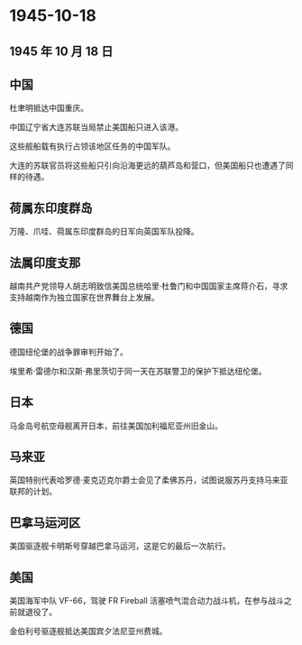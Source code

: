 # 1945-10-18

## 1945 年 10 月 18 日

## 中国

杜聿明抵达中国重庆。

中国辽宁省大连苏联当局禁止美国船只进入该港。

这些舰船载有执行占领该地区任务的中国军队。

大连的苏联官员将这些船只引向沿海更远的葫芦岛和营口，但美国船只也遭遇了同样的待遇。

## 荷属东印度群岛

万隆、爪哇、荷属东印度群岛的日军向英国军队投降。

## 法属印度支那

越南共产党领导人胡志明致信美国总统哈里·杜鲁门和中国国家主席蒋介石，寻求支持越南作为独立国家在世界舞台上发展。

## 德国

德国纽伦堡的战争罪审判开始了。

埃里希·雷德尔和汉斯·弗里茨切于同一天在苏联警卫的保护下抵达纽伦堡。

## 日本

马金岛号航空母舰离开日本，前往美国加利福尼亚州旧金山。

## 马来亚

英国特别代表哈罗德·麦克迈克尔爵士会见了柔佛苏丹，试图说服苏丹支持马来亚联邦的计划。

## 巴拿马运河区

美国驱逐舰卡明斯号穿越巴拿马运河，这是它的最后一次航行。

## 美国

美国海军中队 VF-66，驾驶 FR Fireball
活塞喷气混合动力战斗机，在参与战斗之前就退役了。

金伯利号驱逐舰抵达美国宾夕法尼亚州费城。

